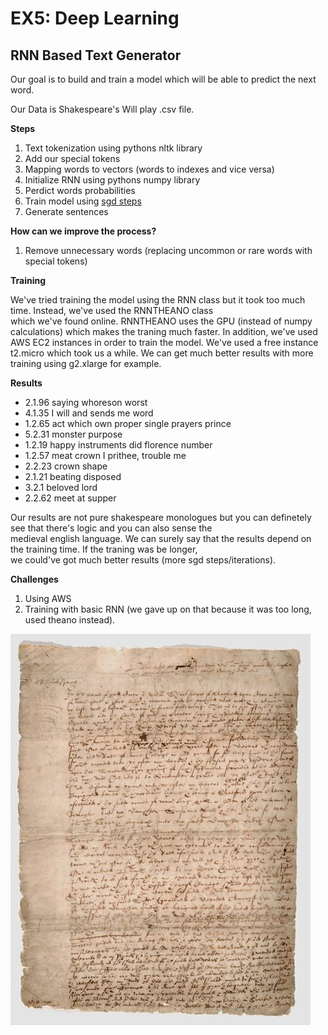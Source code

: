EX5: Deep Learning
==================



RNN Based Text Generator
------------------------

Our goal is to build and train a model which will be able to predict the next word.

Our Data is Shakespeare's Will play .csv file.

**Steps**
  1. Text tokenization using pythons nltk library
  2. Add our special tokens
  3. Mapping words to vectors (words to indexes and vice versa)
  4. Initialize RNN using pythons numpy library
  5. Perdict words probabilities
  6. Train model using [sgd steps](http://scikit-learn.org/stable/modules/sgd.html)
  7. Generate sentences
  
  
**How can we improve the process?**
  1. Remove unnecessary words (replacing uncommon or rare words with special tokens)
  
**Training**  

We've tried training the model using the RNN class but it took too much time. Instead, we've used the RNNTHEANO class  
which we've found online. RNNTHEANO uses the GPU (instead of numpy calculations) which makes the traning much faster.
In addition, we've used AWS EC2 instances in order to train the model. We've used a free instance t2.micro which took us a while.
We can get much better results with more training using g2.xlarge for example.
  
**Results**
   * 2.1.96 saying whoreson worst
   * 4.1.35 I will and sends me word
   * 1.2.65 act which own proper single prayers prince
   * 5.2.31 monster purpose
   * 1.2.19 happy instruments did florence number
   * 1.2.57 meat crown I prithee, trouble me
   * 2.2.23 crown shape
   * 2.1.21 beating disposed
   * 3.2.1 beloved lord
   * 2.2.62 meet at supper

Our results are not pure shakespeare monologues but you can definetely see that there's logic and you can also sense the  
medieval english language.
We can surely say that the results depend on the training time. If the traning was be longer,  
we could've got much better results (more sgd steps/iterations).

**Challenges**
   1. Using AWS
   2. Training with basic RNN (we gave up on that because it was too long, used theano instead).  


![will](will.jpg "Shakespeare's Will")





